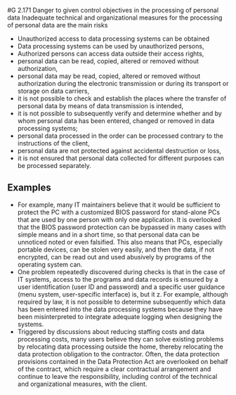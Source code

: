 #G 2.171 Danger to given control objectives in the processing of personal data
Inadequate technical and organizational measures for the processing of personal data are the main risks

* Unauthorized access to data processing systems can be obtained
* Data processing systems can be used by unauthorized persons,
* Authorized persons can access data outside their access rights,
* personal data can be read, copied, altered or removed without authorization,
* personal data may be read, copied, altered or removed without authorization during the electronic transmission or during its transport or storage on data carriers,
* it is not possible to check and establish the places where the transfer of personal data by means of data transmission is intended,
* it is not possible to subsequently verify and determine whether and by whom personal data has been entered, changed or removed in data processing systems;
* personal data processed in the order can be processed contrary to the instructions of the client,
* personal data are not protected against accidental destruction or loss,
* it is not ensured that personal data collected for different purposes can be processed separately.




## Examples 
* For example, many IT maintainers believe that it would be sufficient to protect the PC with a customized BIOS password for stand-alone PCs that are used by one person with only one application. It is overlooked that the BIOS password protection can be bypassed in many cases with simple means and in a short time, so that personal data can be unnoticed noted or even falsified. This also means that PCs, especially portable devices, can be stolen very easily, and then the data, if not encrypted, can be read out and used abusively by programs of the operating system can.
* One problem repeatedly discovered during checks is that in the case of IT systems, access to the programs and data records is ensured by a user identification (user ID and password) and a specific user guidance (menu system, user-specific interface) is, but it z. For example, although required by law, it is not possible to determine subsequently which data has been entered into the data processing systems because they have been misinterpreted to integrate adequate logging when designing the systems.
* Triggered by discussions about reducing staffing costs and data processing costs, many users believe they can solve existing problems by relocating data processing outside the home, thereby relocating the data protection obligation to the contractor. Often, the data protection provisions contained in the Data Protection Act are overlooked on behalf of the contract, which require a clear contractual arrangement and continue to leave the responsibility, including control of the technical and organizational measures, with the client.




